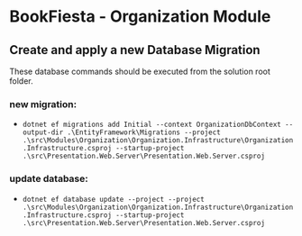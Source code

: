 # BookFiesta - Organization Module

## Create and apply a new Database Migration

These database commands should be executed from the solution root folder.

### new migration: 
- `dotnet ef migrations add Initial --context OrganizationDbContext --output-dir .\EntityFramework\Migrations --project .\src\Modules\Organization\Organization.Infrastructure\Organization.Infrastructure.csproj --startup-project .\src\Presentation.Web.Server\Presentation.Web.Server.csproj`

### update database: 
- `dotnet ef database update --project --project .\src\Modules\Organization\Organization.Infrastructure\Organization.Infrastructure.csproj --startup-project .\src\Presentation.Web.Server\Presentation.Web.Server.csproj`